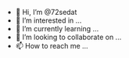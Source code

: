 - 👋 Hi, I’m @72sedat
- 👀 I’m interested in ...
- 🌱 I’m currently learning ...
- 💞️ I’m looking to collaborate on ...
- 📫 How to reach me ...

<!---
72sedat/72sedat is a ✨ special ✨ repository because its `README.md` (this file) appears on your GitHub profile.
You can click the Preview link to take a look at your changes.
--->
